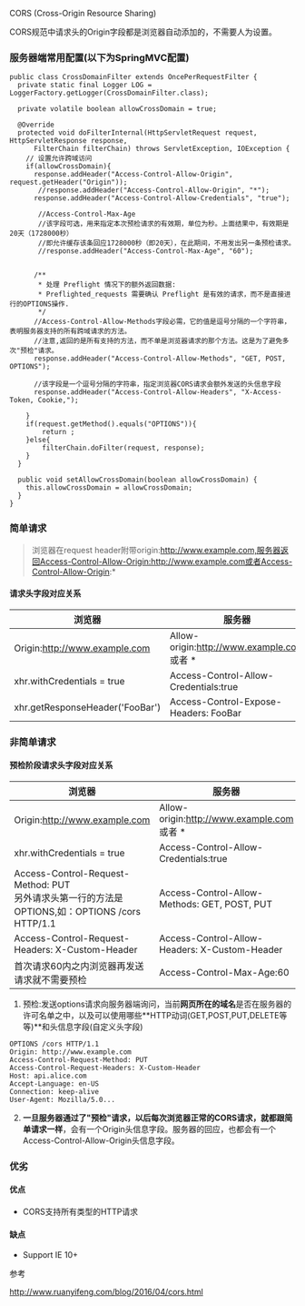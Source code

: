 CORS (Cross-Origin Resource Sharing)

CORS规范中请求头的Origin字段都是浏览器自动添加的，不需要人为设置。

### 服务器端常用配置(以下为SpringMVC配置)

````
public class CrossDomainFilter extends OncePerRequestFilter {
  private static final Logger LOG = LoggerFactory.getLogger(CrossDomainFilter.class);

  private volatile boolean allowCrossDomain = true;

  @Override
  protected void doFilterInternal(HttpServletRequest request, HttpServletResponse response,
      FilterChain filterChain) throws ServletException, IOException {
    // 设置允许跨域访问
    if(allowCrossDomain){
      response.addHeader("Access-Control-Allow-Origin", request.getHeader("Origin"));
	   //response.addHeader("Access-Control-Allow-Origin", "*");
      response.addHeader("Access-Control-Allow-Credentials", "true");

       //Access-Control-Max-Age
       //该字段可选，用来指定本次预检请求的有效期，单位为秒。上面结果中，有效期是20天（1728000秒）
       //即允许缓存该条回应1728000秒（即20天），在此期间，不用发出另一条预检请求。
       //response.addHeader("Access-Control-Max-Age", "60");
       
       
      /**
       * 处理 Preflight 情况下的额外返回数据:
       * Preflighted_requests 需要确认 Preflight 是有效的请求，而不是直接进行的OPTIONS操作.
       */
      //Access-Control-Allow-Methods字段必需，它的值是逗号分隔的一个字符串，表明服务器支持的所有跨域请求的方法。
      //注意,返回的是所有支持的方法，而不单是浏览器请求的那个方法。这是为了避免多次"预检"请求。
      response.addHeader("Access-Control-Allow-Methods", "GET, POST, OPTIONS");
      
      //该字段是一个逗号分隔的字符串，指定浏览器CORS请求会额外发送的头信息字段
	  response.addHeader("Access-Control-Allow-Headers", "X-Access-Token, Cookie,");
    
    }
    if(request.getMethod().equals("OPTIONS")){
    	return ;
    }else{
    	filterChain.doFilter(request, response);
    }
  }

  public void setAllowCrossDomain(boolean allowCrossDomain) {
    this.allowCrossDomain = allowCrossDomain;
  }
}

````

### 简单请求

> 浏览器在request header附带origin:http://www.example.com,服务器返回Access-Control-Allow-Origin:http://www.example.com或者Access-Control-Allow-Origin:*

#### 请求头字段对应关系
浏览器 | 服务器
---|---
Origin:http://www.example.com | Allow-origin:http://www.example.com 或者 *
xhr.withCredentials = true | Access-Control-Allow-Credentials:true
xhr.getResponseHeader('FooBar') | Access-Control-Expose-Headers: FooBar

### 非简单请求
#### 预检阶段请求头字段对应关系
浏览器 | 服务器
---|---
Origin:http://www.example.com | Allow-origin:http://www.example.com 或者 *
xhr.withCredentials = true | Access-Control-Allow-Credentials:true
Access-Control-Request-Method: PUT<br>另外请求头第一行的方法是OPTIONS,如：OPTIONS /cors HTTP/1.1 | Access-Control-Allow-Methods: GET, POST, PUT
Access-Control-Request-Headers: X-Custom-Header | Access-Control-Allow-Headers: X-Custom-Header
首次请求60内之内浏览器再发送请求就不需要预检 | Access-Control-Max-Age:60
1. 预检:发送options请求向服务器端询问，当前**网页所在的域名**是否在服务器的许可名单之中，以及可以使用哪些**HTTP动词(GET,POST,PUT,DELETE等等)**和头信息字段(自定义头字段)
> 
````
OPTIONS /cors HTTP/1.1
Origin: http://www.example.com
Access-Control-Request-Method: PUT
Access-Control-Request-Headers: X-Custom-Header
Host: api.alice.com
Accept-Language: en-US
Connection: keep-alive
User-Agent: Mozilla/5.0...
````

2. **一旦服务器通过了"预检"请求，以后每次浏览器正常的CORS请求，就都跟简单请求一样**，会有一个Origin头信息字段。服务器的回应，也都会有一个Access-Control-Allow-Origin头信息字段。

### 优劣
#### 优点
- CORS支持所有类型的HTTP请求

#### 缺点
- Support IE 10+

参考

http://www.ruanyifeng.com/blog/2016/04/cors.html